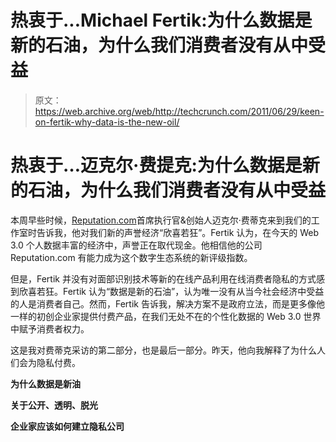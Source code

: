 # 热衷于...Michael Fertik:为什么数据是新的石油，为什么我们消费者没有从中受益

> 原文：<https://web.archive.org/web/http://techcrunch.com/2011/06/29/keen-on-fertik-why-data-is-the-new-oil/>

# 热衷于…迈克尔·费提克:为什么数据是新的石油，为什么我们消费者没有从中受益

本周早些时候，[Reputation.com](https://web.archive.org/web/20230205031056/http://www.reputation.com/)首席执行官&创始人迈克尔·费蒂克来到我们的工作室时告诉我，他对我们新的声誉经济“欣喜若狂”。Fertik 认为，在今天的 Web 3.0 个人数据丰富的经济中，声誉正在取代现金。他相信他的公司 Reputation.com 有能力成为这个数字生态系统的新评级指数。

但是，Fertik 并没有对面部识别技术等新的在线产品利用在线消费者隐私的方式感到欣喜若狂。Fertik 认为“数据是新的石油”，认为唯一没有从当今社会经济中受益的人是消费者自己。然而，Fertik 告诉我，解决方案不是政府立法，而是更多像他一样的初创企业家提供付费产品，在我们无处不在的个性化数据的 Web 3.0 世界中赋予消费者权力。

这是我对费蒂克采访的第二部分，也是最后一部分。昨天，他向我解释了为什么人们会为隐私付费。

**为什么数据是新油**

**关于公开、透明、脱光**

**企业家应该如何建立隐私公司**